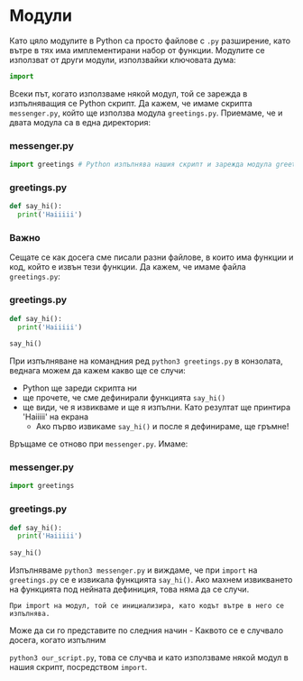 # Модули #

Като цяло модулите в Python са просто файлове с ```.py``` разширение, като вътре в тях има имплементирани набор от функции. Модулите се използват от други модули, използвайки ключовата дума:
```python 
import
```
Всеки път, когато използваме някой модул, той се зарежда в изпълняващия се Python скрипт. 
Да кажем, че имаме скрипта ```messenger.py```, който ще използва модула ```greetings.py```. Приемаме, че и двата модула са в една директория:

### messenger.py ###
```python
import greetings # Python изпълнява нашия скрипт и зарежда модула greetings.py

```

### greetings.py ###
```python
def say_hi():
  print('Haiiiii')
```

### Важно ###
Сещате се как досега сме писали разни файлове, в които има функции и код, който е извън тези функции. Да кажем, че имаме файла ```greetings.py```:


### greetings.py ###
```python
def say_hi():
  print('Haiiiii')
  
say_hi()
```

При изпълняване на командния ред ``` python3 greetings.py ``` в конзолата, веднага можем да кажем какво ще се случи:
* Python ще зареди скрипта ни
* ще прочете, че сме дефинирали функцията ```say_hi()```
* ще види, че я извикваме и ще я изпълни. Като резултат ще принтира 'Haiiiii' на екрана
    - Ако първо извикаме ```say_hi()``` и после я дефинираме, ще гръмне!
    
    

Връщаме се отново при ``` messenger.py ```. Имаме:
### messenger.py ###
```python
import greetings

``` 

### greetings.py ###
```python
def say_hi():
  print('Haiiiii')
  
say_hi()
``` 

Изпълняваме ```python3 messenger.py``` и виждаме, че при ```import``` на ```greetings.py``` се е извикала функцията ```say_hi()```. Ако махнем извикването на функцията под нейната дефиниция, това няма да се случи.

``` При import на модул, той се инициализира, като кодът вътре в него се изпълнява. ```

Може да си го представите по следния начин - Каквото се е случвало досега, когато изпълним 

```python3 our_script.py```, това се случва и като използваме някой модул в нашия скрипт, посредством ```import```.
